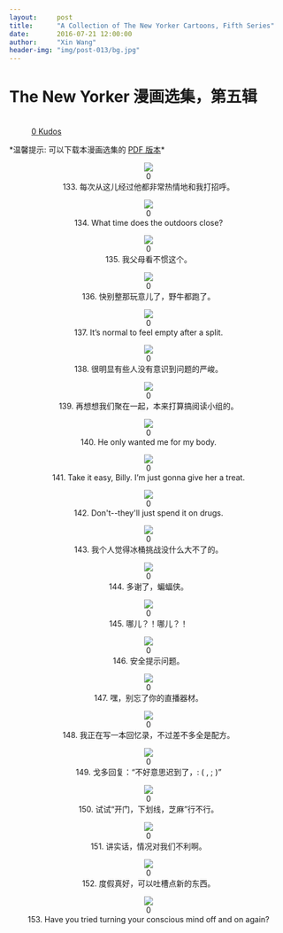 ```yaml
---
layout:     post
title:      "A Collection of The New Yorker Cartoons, Fifth Series"
date:       2016-07-21 12:00:00
author:     "Xin Wang"
header-img: "img/post-013/bg.jpg"
---
```


# The New Yorker 漫画选集，第五辑

<figure class="kudo kudoable" data-id="1">
    <a class="kudobject">
        <div class="opening">
            <div class="circle">&nbsp;</div>
        </div>
    </a>
    <a href="#kudo" class="count">
        <span class="num">0</span>
        <span class="txt">Kudos</span>
    </a>
</figure>

<p>
*温馨提示: 可以下载本漫画选集的 <a href="{{ site.baseurl }}/PDFs/A-collection-of-The-New-Yorker-Cartoons-season-5.pdf">PDF 版本</a>*
</p>

<p><center>
<img src="{{ site.baseurl }}/img/post-013/nice_wave.jpg">
<div class="like">
<div class="my-like" id="heart_133" data-reblog="{{{ page.url | prepend: site.baseurl | replace: '//', '/' }}" data-id="133"></div>
<div class="count"><label id="133">0</label></div>
<div class="caption"><span class="caption text-muted">133. 每次从这儿经过他都非常热情地和我打招呼。</span></div>
</div>
<script src="/js/likes.js"></script>
<script>
	likepostRef.child(slugify(window.location.pathname + "133")).on('value', function(snapshot){
	    if(snapshot){
	        var article = snapshot.val();
	        var likeCount = 0;
	        if(article){
	            for(var prop in article.likes){
	                likeCount++;
	            }
	        }
	        if(snapshot.child('likes').child(wilddogAuthData.auth.uid).val())
	        {
	        	var myLike = document.getElementById("heart_133"),
	        		frame = document.getElementById( 'my-like-frame' ),
		            command = 'like',
		            reblog = myLike.getAttribute( 'data-reblog' ),
		            id = myLike.getAttribute( 'data-id' ),
		            oauth = reblog.slice( -8 );
		        frame.src = 'http://www.tumblr.com/' + command + '/' + oauth + '?id=' + id;
		        myLike.className = 'my-liked';
	        }
	        document.getElementById("133").innerHTML = likeCount;
	    }
	});
</script>
</center></p>

<p><center>
<img src="{{ site.baseurl }}/img/post-013/outdoors_close.jpg">
<div class="like">
<div class="my-like" id="heart_134" data-reblog="{{{ page.url | prepend: site.baseurl | replace: '//', '/' }}" data-id="134"></div>
<div class="count"><label id="134">0</label></div>
<div class="caption"><span class="caption text-muted">134. What time does the outdoors close?</span></div>
</div>
<script src="/js/likes.js"></script>
<script>
	likepostRef.child(slugify(window.location.pathname + "134")).on('value', function(snapshot){
	    if(snapshot){
	        var article = snapshot.val();
	        var likeCount = 0;
	        if(article){
	            for(var prop in article.likes){
	                likeCount++;
	            }
	        }
	        if(snapshot.child('likes').child(wilddogAuthData.auth.uid).val())
	        {
	        	var myLike = document.getElementById("heart_134"),
	        		frame = document.getElementById( 'my-like-frame' ),
		            command = 'like',
		            reblog = myLike.getAttribute( 'data-reblog' ),
		            id = myLike.getAttribute( 'data-id' ),
		            oauth = reblog.slice( -8 );
		        frame.src = 'http://www.tumblr.com/' + command + '/' + oauth + '?id=' + id;
		        myLike.className = 'my-liked';
	        }
	        document.getElementById("134").innerHTML = likeCount;
	    }
	});
</script>
</center></p>

<p><center>
<img src="{{ site.baseurl }}/img/post-013/parents_hate_it.jpg">
<div class="like">
<div class="my-like" id="heart_135" data-reblog="{{{ page.url | prepend: site.baseurl | replace: '//', '/' }}" data-id="135"></div>
<div class="count"><label id="135">0</label></div>
<div class="caption"><span class="caption text-muted">135. 我父母看不惯这个。</span></div>
</div>
<script src="/js/likes.js"></script>
<script>
	likepostRef.child(slugify(window.location.pathname + "135")).on('value', function(snapshot){
	    if(snapshot){
	        var article = snapshot.val();
	        var likeCount = 0;
	        if(article){
	            for(var prop in article.likes){
	                likeCount++;
	            }
	        }
	        if(snapshot.child('likes').child(wilddogAuthData.auth.uid).val())
	        {
	        	var myLike = document.getElementById("heart_135"),
	        		frame = document.getElementById( 'my-like-frame' ),
		            command = 'like',
		            reblog = myLike.getAttribute( 'data-reblog' ),
		            id = myLike.getAttribute( 'data-id' ),
		            oauth = reblog.slice( -8 );
		        frame.src = 'http://www.tumblr.com/' + command + '/' + oauth + '?id=' + id;
		        myLike.className = 'my-liked';
	        }
	        document.getElementById("135").innerHTML = likeCount;
	    }
	});
</script>
</center></p>

<p><center>
<img src="{{ site.baseurl }}/img/post-013/bison_on_the_move.jpg">
<div class="like">
<div class="my-like" id="heart_136" data-reblog="{{{ page.url | prepend: site.baseurl | replace: '//', '/' }}" data-id="136"></div>
<div class="count"><label id="136">0</label></div>
<div class="caption"><span class="caption text-muted">136. 快别整那玩意儿了，野牛都跑了。</span></div>
</div>
<script src="/js/likes.js"></script>
<script>
	likepostRef.child(slugify(window.location.pathname + "136")).on('value', function(snapshot){
	    if(snapshot){
	        var article = snapshot.val();
	        var likeCount = 0;
	        if(article){
	            for(var prop in article.likes){
	                likeCount++;
	            }
	        }
	        if(snapshot.child('likes').child(wilddogAuthData.auth.uid).val())
	        {
	        	var myLike = document.getElementById("heart_136"),
	        		frame = document.getElementById( 'my-like-frame' ),
		            command = 'like',
		            reblog = myLike.getAttribute( 'data-reblog' ),
		            id = myLike.getAttribute( 'data-id' ),
		            oauth = reblog.slice( -8 );
		        frame.src = 'http://www.tumblr.com/' + command + '/' + oauth + '?id=' + id;
		        myLike.className = 'my-liked';
	        }
	        document.getElementById("136").innerHTML = likeCount;
	    }
	});
</script>
</center></p>

<p><center>
<img src="{{ site.baseurl }}/img/post-013/feel_empty.jpg">
<div class="like">
<div class="my-like" id="heart_137" data-reblog="{{{ page.url | prepend: site.baseurl | replace: '//', '/' }}" data-id="137"></div>
<div class="count"><label id="137">0</label></div>
<div class="caption"><span class="caption text-muted">137. It’s normal to feel empty after a split.</span></div>
</div>
<script src="/js/likes.js"></script>
<script>
	likepostRef.child(slugify(window.location.pathname + "137")).on('value', function(snapshot){
	    if(snapshot){
	        var article = snapshot.val();
	        var likeCount = 0;
	        if(article){
	            for(var prop in article.likes){
	                likeCount++;
	            }
	        }
	        if(snapshot.child('likes').child(wilddogAuthData.auth.uid).val())
	        {
	        	var myLike = document.getElementById("heart_137"),
	        		frame = document.getElementById( 'my-like-frame' ),
		            command = 'like',
		            reblog = myLike.getAttribute( 'data-reblog' ),
		            id = myLike.getAttribute( 'data-id' ),
		            oauth = reblog.slice( -8 );
		        frame.src = 'http://www.tumblr.com/' + command + '/' + oauth + '?id=' + id;
		        myLike.className = 'my-liked';
	        }
	        document.getElementById("137").innerHTML = likeCount;
	    }
	});
</script>
</center></p>

<p><center>
<img src="{{ site.baseurl }}/img/post-013/gravity_of_situation.jpg">
<div class="like">
<div class="my-like" id="heart_138" data-reblog="{{{ page.url | prepend: site.baseurl | replace: '//', '/' }}" data-id="138"></div>
<div class="count"><label id="138">0</label></div>
<div class="caption"><span class="caption text-muted">138. 很明显有些人没有意识到问题的严峻。</span></div>
</div>
<script src="/js/likes.js"></script>
<script>
	likepostRef.child(slugify(window.location.pathname + "138")).on('value', function(snapshot){
	    if(snapshot){
	        var article = snapshot.val();
	        var likeCount = 0;
	        if(article){
	            for(var prop in article.likes){
	                likeCount++;
	            }
	        }
	        if(snapshot.child('likes').child(wilddogAuthData.auth.uid).val())
	        {
	        	var myLike = document.getElementById("heart_138"),
	        		frame = document.getElementById( 'my-like-frame' ),
		            command = 'like',
		            reblog = myLike.getAttribute( 'data-reblog' ),
		            id = myLike.getAttribute( 'data-id' ),
		            oauth = reblog.slice( -8 );
		        frame.src = 'http://www.tumblr.com/' + command + '/' + oauth + '?id=' + id;
		        myLike.className = 'my-liked';
	        }
	        document.getElementById("138").innerHTML = likeCount;
	    }
	});
</script>
</center></p>

<p><center>
<img src="{{ site.baseurl }}/img/post-013/book_group.jpg">
<div class="like">
<div class="my-like" id="heart_139" data-reblog="{{{ page.url | prepend: site.baseurl | replace: '//', '/' }}" data-id="139"></div>
<div class="count"><label id="139">0</label></div>
<div class="caption"><span class="caption text-muted">139. 再想想我们聚在一起，本来打算搞阅读小组的。</span></div>
</div>
<script src="/js/likes.js"></script>
<script>
	likepostRef.child(slugify(window.location.pathname + "139")).on('value', function(snapshot){
	    if(snapshot){
	        var article = snapshot.val();
	        var likeCount = 0;
	        if(article){
	            for(var prop in article.likes){
	                likeCount++;
	            }
	        }
	        if(snapshot.child('likes').child(wilddogAuthData.auth.uid).val())
	        {
	        	var myLike = document.getElementById("heart_139"),
	        		frame = document.getElementById( 'my-like-frame' ),
		            command = 'like',
		            reblog = myLike.getAttribute( 'data-reblog' ),
		            id = myLike.getAttribute( 'data-id' ),
		            oauth = reblog.slice( -8 );
		        frame.src = 'http://www.tumblr.com/' + command + '/' + oauth + '?id=' + id;
		        myLike.className = 'my-liked';
	        }
	        document.getElementById("139").innerHTML = likeCount;
	    }
	});
</script>
</center></p>

<p><center>
<img src="{{ site.baseurl }}/img/post-013/only_for_body.jpg">
<div class="like">
<div class="my-like" id="heart_140" data-reblog="{{{ page.url | prepend: site.baseurl | replace: '//', '/' }}" data-id="140"></div>
<div class="count"><label id="140">0</label></div>
<div class="caption"><span class="caption text-muted">140. He only wanted me for my body.</span></div>
</div>
<script src="/js/likes.js"></script>
<script>
	likepostRef.child(slugify(window.location.pathname + "140")).on('value', function(snapshot){
	    if(snapshot){
	        var article = snapshot.val();
	        var likeCount = 0;
	        if(article){
	            for(var prop in article.likes){
	                likeCount++;
	            }
	        }
	        if(snapshot.child('likes').child(wilddogAuthData.auth.uid).val())
	        {
	        	var myLike = document.getElementById("heart_140"),
	        		frame = document.getElementById( 'my-like-frame' ),
		            command = 'like',
		            reblog = myLike.getAttribute( 'data-reblog' ),
		            id = myLike.getAttribute( 'data-id' ),
		            oauth = reblog.slice( -8 );
		        frame.src = 'http://www.tumblr.com/' + command + '/' + oauth + '?id=' + id;
		        myLike.className = 'my-liked';
	        }
	        document.getElementById("140").innerHTML = likeCount;
	    }
	});
</script>
</center></p>

<p><center>
<img src="{{ site.baseurl }}/img/post-013/take_it_easy.jpg">
<div class="like">
<div class="my-like" id="heart_141" data-reblog="{{{ page.url | prepend: site.baseurl | replace: '//', '/' }}" data-id="141"></div>
<div class="count"><label id="141">0</label></div>
<div class="caption"><span class="caption text-muted">141. Take it easy, Billy. I’m just gonna give her a treat.</span></div>
</div>
<script src="/js/likes.js"></script>
<script>
	likepostRef.child(slugify(window.location.pathname + "141")).on('value', function(snapshot){
	    if(snapshot){
	        var article = snapshot.val();
	        var likeCount = 0;
	        if(article){
	            for(var prop in article.likes){
	                likeCount++;
	            }
	        }
	        if(snapshot.child('likes').child(wilddogAuthData.auth.uid).val())
	        {
	        	var myLike = document.getElementById("heart_141"),
	        		frame = document.getElementById( 'my-like-frame' ),
		            command = 'like',
		            reblog = myLike.getAttribute( 'data-reblog' ),
		            id = myLike.getAttribute( 'data-id' ),
		            oauth = reblog.slice( -8 );
		        frame.src = 'http://www.tumblr.com/' + command + '/' + oauth + '?id=' + id;
		        myLike.className = 'my-liked';
	        }
	        document.getElementById("141").innerHTML = likeCount;
	    }
	});
</script>
</center></p>

<p><center>
<img src="{{ site.baseurl }}/img/post-013/spend_it_on_drug.jpg">
<div class="like">
<div class="my-like" id="heart_142" data-reblog="{{{ page.url | prepend: site.baseurl | replace: '//', '/' }}" data-id="142"></div>
<div class="count"><label id="142">0</label></div>
<div class="caption"><span class="caption text-muted">142. Don't--they'll just spend it on drugs.</span></div>
</div>
<script src="/js/likes.js"></script>
<script>
	likepostRef.child(slugify(window.location.pathname + "142")).on('value', function(snapshot){
	    if(snapshot){
	        var article = snapshot.val();
	        var likeCount = 0;
	        if(article){
	            for(var prop in article.likes){
	                likeCount++;
	            }
	        }
	        if(snapshot.child('likes').child(wilddogAuthData.auth.uid).val())
	        {
	        	var myLike = document.getElementById("heart_142"),
	        		frame = document.getElementById( 'my-like-frame' ),
		            command = 'like',
		            reblog = myLike.getAttribute( 'data-reblog' ),
		            id = myLike.getAttribute( 'data-id' ),
		            oauth = reblog.slice( -8 );
		        frame.src = 'http://www.tumblr.com/' + command + '/' + oauth + '?id=' + id;
		        myLike.className = 'my-liked';
	        }
	        document.getElementById("142").innerHTML = likeCount;
	    }
	});
</script>
</center></p>

<p><center>
<img src="{{ site.baseurl }}/img/post-013/ice_bucket_challenge.jpg">
<div class="like">
<div class="my-like" id="heart_143" data-reblog="{{{ page.url | prepend: site.baseurl | replace: '//', '/' }}" data-id="143"></div>
<div class="count"><label id="143">0</label></div>
<div class="caption"><span class="caption text-muted">143. 我个人觉得冰桶挑战没什么大不了的。</span></div>
</div>
<script src="/js/likes.js"></script>
<script>
	likepostRef.child(slugify(window.location.pathname + "143")).on('value', function(snapshot){
	    if(snapshot){
	        var article = snapshot.val();
	        var likeCount = 0;
	        if(article){
	            for(var prop in article.likes){
	                likeCount++;
	            }
	        }
	        if(snapshot.child('likes').child(wilddogAuthData.auth.uid).val())
	        {
	        	var myLike = document.getElementById("heart_143"),
	        		frame = document.getElementById( 'my-like-frame' ),
		            command = 'like',
		            reblog = myLike.getAttribute( 'data-reblog' ),
		            id = myLike.getAttribute( 'data-id' ),
		            oauth = reblog.slice( -8 );
		        frame.src = 'http://www.tumblr.com/' + command + '/' + oauth + '?id=' + id;
		        myLike.className = 'my-liked';
	        }
	        document.getElementById("143").innerHTML = likeCount;
	    }
	});
</script>
</center></p>

<p><center>
<img src="{{ site.baseurl }}/img/post-013/thanks_batman.jpg">
<div class="like">
<div class="my-like" id="heart_144" data-reblog="{{{ page.url | prepend: site.baseurl | replace: '//', '/' }}" data-id="144"></div>
<div class="count"><label id="144">0</label></div>
<div class="caption"><span class="caption text-muted">144. 多谢了，蝙蝠侠。</span></div>
</div>
<script src="/js/likes.js"></script>
<script>
	likepostRef.child(slugify(window.location.pathname + "144")).on('value', function(snapshot){
	    if(snapshot){
	        var article = snapshot.val();
	        var likeCount = 0;
	        if(article){
	            for(var prop in article.likes){
	                likeCount++;
	            }
	        }
	        if(snapshot.child('likes').child(wilddogAuthData.auth.uid).val())
	        {
	        	var myLike = document.getElementById("heart_144"),
	        		frame = document.getElementById( 'my-like-frame' ),
		            command = 'like',
		            reblog = myLike.getAttribute( 'data-reblog' ),
		            id = myLike.getAttribute( 'data-id' ),
		            oauth = reblog.slice( -8 );
		        frame.src = 'http://www.tumblr.com/' + command + '/' + oauth + '?id=' + id;
		        myLike.className = 'my-liked';
	        }
	        document.getElementById("144").innerHTML = likeCount;
	    }
	});
</script>
</center></p>

<p><center>
<img src="{{ site.baseurl }}/img/post-013/where_where.jpg">
<div class="like">
<div class="my-like" id="heart_145" data-reblog="{{{ page.url | prepend: site.baseurl | replace: '//', '/' }}" data-id="145"></div>
<div class="count"><label id="145">0</label></div>
<div class="caption"><span class="caption text-muted">145. 哪儿？！哪儿？！</span></div>
</div>
<script src="/js/likes.js"></script>
<script>
	likepostRef.child(slugify(window.location.pathname + "145")).on('value', function(snapshot){
	    if(snapshot){
	        var article = snapshot.val();
	        var likeCount = 0;
	        if(article){
	            for(var prop in article.likes){
	                likeCount++;
	            }
	        }
	        if(snapshot.child('likes').child(wilddogAuthData.auth.uid).val())
	        {
	        	var myLike = document.getElementById("heart_145"),
	        		frame = document.getElementById( 'my-like-frame' ),
		            command = 'like',
		            reblog = myLike.getAttribute( 'data-reblog' ),
		            id = myLike.getAttribute( 'data-id' ),
		            oauth = reblog.slice( -8 );
		        frame.src = 'http://www.tumblr.com/' + command + '/' + oauth + '?id=' + id;
		        myLike.className = 'my-liked';
	        }
	        document.getElementById("145").innerHTML = likeCount;
	    }
	});
</script>
</center></p>

<p><center>
<img src="{{ site.baseurl }}/img/post-013/security_question.jpg">
<div class="like">
<div class="my-like" id="heart_146" data-reblog="{{{ page.url | prepend: site.baseurl | replace: '//', '/' }}" data-id="146"></div>
<div class="count"><label id="146">0</label></div>
<div class="caption"><span class="caption text-muted">146. 安全提示问题。</span></div>
</div>
<script src="/js/likes.js"></script>
<script>
	likepostRef.child(slugify(window.location.pathname + "146")).on('value', function(snapshot){
	    if(snapshot){
	        var article = snapshot.val();
	        var likeCount = 0;
	        if(article){
	            for(var prop in article.likes){
	                likeCount++;
	            }
	        }
	        if(snapshot.child('likes').child(wilddogAuthData.auth.uid).val())
	        {
	        	var myLike = document.getElementById("heart_146"),
	        		frame = document.getElementById( 'my-like-frame' ),
		            command = 'like',
		            reblog = myLike.getAttribute( 'data-reblog' ),
		            id = myLike.getAttribute( 'data-id' ),
		            oauth = reblog.slice( -8 );
		        frame.src = 'http://www.tumblr.com/' + command + '/' + oauth + '?id=' + id;
		        myLike.className = 'my-liked';
	        }
	        document.getElementById("146").innerHTML = likeCount;
	    }
	});
</script>
</center></p>

<p><center>
<img src="{{ site.baseurl }}/img/post-013/gopro.jpg">
<div class="like">
<div class="my-like" id="heart_147" data-reblog="{{{ page.url | prepend: site.baseurl | replace: '//', '/' }}" data-id="147"></div>
<div class="count"><label id="147">0</label></div>
<div class="caption"><span class="caption text-muted">147. 嘿，别忘了你的直播器材。</span></div>
</div>
<script src="/js/likes.js"></script>
<script>
	likepostRef.child(slugify(window.location.pathname + "147")).on('value', function(snapshot){
	    if(snapshot){
	        var article = snapshot.val();
	        var likeCount = 0;
	        if(article){
	            for(var prop in article.likes){
	                likeCount++;
	            }
	        }
	        if(snapshot.child('likes').child(wilddogAuthData.auth.uid).val())
	        {
	        	var myLike = document.getElementById("heart_147"),
	        		frame = document.getElementById( 'my-like-frame' ),
		            command = 'like',
		            reblog = myLike.getAttribute( 'data-reblog' ),
		            id = myLike.getAttribute( 'data-id' ),
		            oauth = reblog.slice( -8 );
		        frame.src = 'http://www.tumblr.com/' + command + '/' + oauth + '?id=' + id;
		        myLike.className = 'my-liked';
	        }
	        document.getElementById("147").innerHTML = likeCount;
	    }
	});
</script>
</center></p>

<p><center>
<img src="{{ site.baseurl }}/img/post-013/mostly_recipes.jpg">
<div class="like">
<div class="my-like" id="heart_148" data-reblog="{{{ page.url | prepend: site.baseurl | replace: '//', '/' }}" data-id="148"></div>
<div class="count"><label id="148">0</label></div>
<div class="caption"><span class="caption text-muted">148. 我正在写一本回忆录，不过差不多全是配方。</span></div>
</div>
<script src="/js/likes.js"></script>
<script>
	likepostRef.child(slugify(window.location.pathname + "148")).on('value', function(snapshot){
	    if(snapshot){
	        var article = snapshot.val();
	        var likeCount = 0;
	        if(article){
	            for(var prop in article.likes){
	                likeCount++;
	            }
	        }
	        if(snapshot.child('likes').child(wilddogAuthData.auth.uid).val())
	        {
	        	var myLike = document.getElementById("heart_148"),
	        		frame = document.getElementById( 'my-like-frame' ),
		            command = 'like',
		            reblog = myLike.getAttribute( 'data-reblog' ),
		            id = myLike.getAttribute( 'data-id' ),
		            oauth = reblog.slice( -8 );
		        frame.src = 'http://www.tumblr.com/' + command + '/' + oauth + '?id=' + id;
		        myLike.className = 'my-liked';
	        }
	        document.getElementById("148").innerHTML = likeCount;
	    }
	});
</script>
</center></p>

<p><center>
<img src="{{ site.baseurl }}/img/post-013/Godot_is_late.jpg">
<div class="like">
<div class="my-like" id="heart_149" data-reblog="{{{ page.url | prepend: site.baseurl | replace: '//', '/' }}" data-id="149"></div>
<div class="count"><label id="149">0</label></div>
<div class="caption"><span class="caption text-muted">149. 戈多回复：“不好意思迟到了，: ( , ; )”</span></div>
</div>
<script src="/js/likes.js"></script>
<script>
	likepostRef.child(slugify(window.location.pathname + "149")).on('value', function(snapshot){
	    if(snapshot){
	        var article = snapshot.val();
	        var likeCount = 0;
	        if(article){
	            for(var prop in article.likes){
	                likeCount++;
	            }
	        }
	        if(snapshot.child('likes').child(wilddogAuthData.auth.uid).val())
	        {
	        	var myLike = document.getElementById("heart_149"),
	        		frame = document.getElementById( 'my-like-frame' ),
		            command = 'like',
		            reblog = myLike.getAttribute( 'data-reblog' ),
		            id = myLike.getAttribute( 'data-id' ),
		            oauth = reblog.slice( -8 );
		        frame.src = 'http://www.tumblr.com/' + command + '/' + oauth + '?id=' + id;
		        myLike.className = 'my-liked';
	        }
	        document.getElementById("149").innerHTML = likeCount;
	    }
	});
</script>
</center></p>

<p><center>
<img src="{{ site.baseurl }}/img/post-013/underscore_sesame.jpg">
<div class="like">
<div class="my-like" id="heart_150" data-reblog="{{{ page.url | prepend: site.baseurl | replace: '//', '/' }}" data-id="150"></div>
<div class="count"><label id="150">0</label></div>
<div class="caption"><span class="caption text-muted">150. 试试“开门，下划线，芝麻”行不行。</span></div>
</div>
<script src="/js/likes.js"></script>
<script>
	likepostRef.child(slugify(window.location.pathname + "150")).on('value', function(snapshot){
	    if(snapshot){
	        var article = snapshot.val();
	        var likeCount = 0;
	        if(article){
	            for(var prop in article.likes){
	                likeCount++;
	            }
	        }
	        if(snapshot.child('likes').child(wilddogAuthData.auth.uid).val())
	        {
	        	var myLike = document.getElementById("heart_150"),
	        		frame = document.getElementById( 'my-like-frame' ),
		            command = 'like',
		            reblog = myLike.getAttribute( 'data-reblog' ),
		            id = myLike.getAttribute( 'data-id' ),
		            oauth = reblog.slice( -8 );
		        frame.src = 'http://www.tumblr.com/' + command + '/' + oauth + '?id=' + id;
		        myLike.className = 'my-liked';
	        }
	        document.getElementById("150").innerHTML = likeCount;
	    }
	});
</script>
</center></p>

<p><center>
<img src="{{ site.baseurl }}/img/post-013/does_not_look_good.jpg">
<div class="like">
<div class="my-like" id="heart_151" data-reblog="{{{ page.url | prepend: site.baseurl | replace: '//', '/' }}" data-id="151"></div>
<div class="count"><label id="151">0</label></div>
<div class="caption"><span class="caption text-muted">151. 讲实话，情况对我们不利啊。</span></div>
</div>
<script src="/js/likes.js"></script>
<script>
	likepostRef.child(slugify(window.location.pathname + "151")).on('value', function(snapshot){
	    if(snapshot){
	        var article = snapshot.val();
	        var likeCount = 0;
	        if(article){
	            for(var prop in article.likes){
	                likeCount++;
	            }
	        }
	        if(snapshot.child('likes').child(wilddogAuthData.auth.uid).val())
	        {
	        	var myLike = document.getElementById("heart_151"),
	        		frame = document.getElementById( 'my-like-frame' ),
		            command = 'like',
		            reblog = myLike.getAttribute( 'data-reblog' ),
		            id = myLike.getAttribute( 'data-id' ),
		            oauth = reblog.slice( -8 );
		        frame.src = 'http://www.tumblr.com/' + command + '/' + oauth + '?id=' + id;
		        myLike.className = 'my-liked';
	        }
	        document.getElementById("151").innerHTML = likeCount;
	    }
	});
</script>
</center></p>

<p><center>
<img src="{{ site.baseurl }}/img/post-013/nice_being_on_vacation.jpg">
<div class="like">
<div class="my-like" id="heart_152" data-reblog="{{{ page.url | prepend: site.baseurl | replace: '//', '/' }}" data-id="152"></div>
<div class="count"><label id="152">0</label></div>
<div class="caption"><span class="caption text-muted">152. 度假真好，可以吐槽点新的东西。</span></div>
</div>
<script src="/js/likes.js"></script>
<script>
	likepostRef.child(slugify(window.location.pathname + "152")).on('value', function(snapshot){
	    if(snapshot){
	        var article = snapshot.val();
	        var likeCount = 0;
	        if(article){
	            for(var prop in article.likes){
	                likeCount++;
	            }
	        }
	        if(snapshot.child('likes').child(wilddogAuthData.auth.uid).val())
	        {
	        	var myLike = document.getElementById("heart_152"),
	        		frame = document.getElementById( 'my-like-frame' ),
		            command = 'like',
		            reblog = myLike.getAttribute( 'data-reblog' ),
		            id = myLike.getAttribute( 'data-id' ),
		            oauth = reblog.slice( -8 );
		        frame.src = 'http://www.tumblr.com/' + command + '/' + oauth + '?id=' + id;
		        myLike.className = 'my-liked';
	        }
	        document.getElementById("152").innerHTML = likeCount;
	    }
	});
</script>
</center></p>

<p><center>
<img src="{{ site.baseurl }}/img/post-013/turn_it_off_and_on.jpg">
<div class="like">
<div class="my-like" id="heart_153" data-reblog="{{{ page.url | prepend: site.baseurl | replace: '//', '/' }}" data-id="153"></div>
<div class="count"><label id="153">0</label></div>
<div class="caption"><span class="caption text-muted">153. Have you tried turning your conscious mind off and on again?</span></div>
</div>
<script src="/js/likes.js"></script>
<script>
	likepostRef.child(slugify(window.location.pathname + "153")).on('value', function(snapshot){
	    if(snapshot){
	        var article = snapshot.val();
	        var likeCount = 0;
	        if(article){
	            for(var prop in article.likes){
	                likeCount++;
	            }
	        }
	        if(snapshot.child('likes').child(wilddogAuthData.auth.uid).val())
	        {
	        	var myLike = document.getElementById("heart_153"),
	        		frame = document.getElementById( 'my-like-frame' ),
		            command = 'like',
		            reblog = myLike.getAttribute( 'data-reblog' ),
		            id = myLike.getAttribute( 'data-id' ),
		            oauth = reblog.slice( -8 );
		        frame.src = 'http://www.tumblr.com/' + command + '/' + oauth + '?id=' + id;
		        myLike.className = 'my-liked';
	        }
	        document.getElementById("153").innerHTML = likeCount;
	    }
	});
</script>
</center></p>